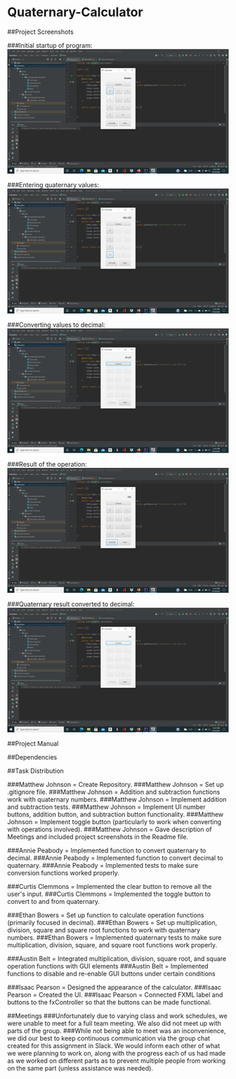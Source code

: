 # Quaternary-Calculator

##Project Screenshots

###Initial startup of program:
![](images/program_startup.png)

###Entering quaternary values:
![](images/quaternary_values_entered.png)

###Converting values to decimal:
![](images/decimal_values.png)

###Result of the operation:
![](images/quaternary_result_value.png)

###Quaternary result converted to decimal:
![](images/standard_final_result.png)

##Project Manual

##Dependencies

##Task Distribution

###Matthew Johnson = Create Repository.
###Matthew Johnson = Set up .gitignore file.
###Matthew Johnson = Addition and subtraction functions work with quaternary numbers.
###Matthew Johnson = Implement addition and subtraction tests.
###Matthew Johnson = Implement UI number buttons, addition button, and subtraction button functionality.
###Matthew Johnson = Implement toggle button (particularly to work when converting with operations involved).
###Matthew Johnson = Gave description of Meetings and included project screenshots in the Readme file.

###Annie Peabody = Implemented function to convert quaternary to decimal.
###Annie Peabody = Implemented function to convert decimal to quaternary.
###Annie Peabody = Implemented tests to make sure conversion functions worked properly.

###Curtis Clemmons = Implemented the clear button to remove all the user's input.
###Curtis Clemmons = Implemented the toggle button to convert to and from quaternary.

###Ethan Bowers = Set up function to calculate operation functions (primarily focused in decimal).
###Ethan Bowers = Set up multiplication, division, square and square root functions to work with quaternary numbers.
###Ethan Bowers = Implemented quaternary tests to make sure multiplication, division, square, and square root functions work properly.

###Austin Belt = Integrated multiplication, division, square root, and square operation functions with GUI elements
###Austin Belt = Implemented functions to disable and re-enable GUI buttons under certain conditions

###Isaac Pearson = Designed the appearance of the calculator.
###Isaac Pearson = Created the UI.
###Isaac Pearson = Connected FXML label and buttons to the fxController so that the buttons can be made functional.

##Meetings
###Unfortunately due to varying class and work schedules, we were unable to meet for a full team meeting. We also did not meet up with parts of the group.
###While not being able to meet was an inconvenience, we did our best to keep continuous communication via the group chat created for this assignment in Slack. We would inform each other of what we were planning to work on, along with the progress each of us had made as we worked on different parts as to prevent multiple people from working on the same part (unless assistance was needed). 
